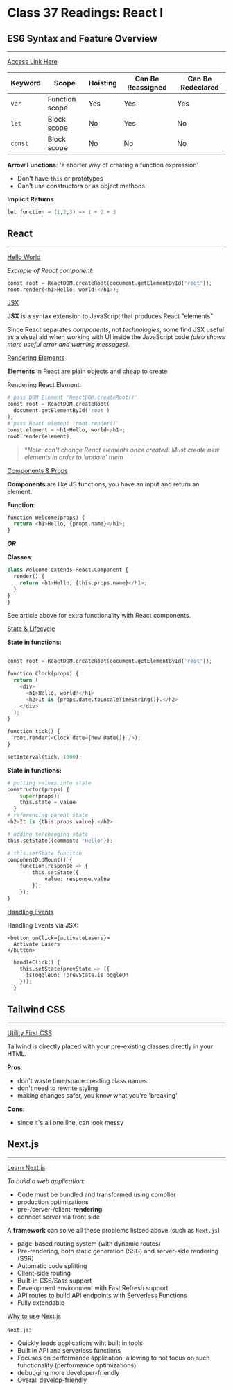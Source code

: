 # Class 37 Readings: React I

## ES6 Syntax and Feature Overview

___
[Access Link Here](https://www.taniarascia.com/es6-syntax-and-feature-overview/)



| Keyword	|   Scope   |	Hoisting    |	Can Be Reassigned	|   Can Be Redeclared   |
| ------ | ----- | ----- | ------ | -----|
| `var` |	Function scope |	Yes |	Yes |	Yes
| `let`	| Block scope |	No |	Yes |	No
| `const` |	Block scope |	No |	No |	No

**Arrow Functions**: 'a shorter way of creating a function expression'

- Don't have `this` or prototypes
- Can't use constructors or as object methods

**Implicit Returns**

```python
let function = (1,2,3) => 1 + 2 + 3 
``` 

## React

___
[Hello World](https://reactjs.org/docs/hello-world.html)

*Example of React component:*

```python
const root = ReactDOM.createRoot(document.getElementById('root'));
root.render(<h1>Hello, world!</h1>);
```

[JSX](https://reactjs.org/docs/introducing-jsx.html)

**JSX** is a syntax extension to JavaScript that produces React "elements"

Since React separates *components*, not *technologies*, some find JSX useful as a visual aid when working with UI inside the JavaScript code *(also shows more useful error and warning messages).*

[Rendering Elements](https://reactjs.org/docs/rendering-elements.html)

**Elements** in React are plain objects and cheap to create

Rendering React Element:

```python 
# pass DOM Element 'ReactDOM.createRoot()'
const root = ReactDOM.createRoot(
  document.getElementById('root')
);
# pass React element 'root.render()'
const element = <h1>Hello, world</h1>;
root.render(element);
```

> **Note: can't change React elements once created. Must create new elements in order to 'update' them*

[Components & Props](https://reactjs.org/docs/components-and-props.html)

**Components** are like JS functions, you have an input and return an element.

**Function**:

```python
function Welcome(props) {
  return <h1>Hello, {props.name}</h1>;
}
```

***OR***

**Classes**:

```python
class Welcome extends React.Component {
  render() {
    return <h1>Hello, {this.props.name}</h1>;
  }
}
}
```

See article above for extra functionality with React components.  

[State & Lifecycle](https://reactjs.org/docs/state-and-lifecycle.html)

**State in functions:**

```python

const root = ReactDOM.createRoot(document.getElementById('root'));

function Clock(props) {
  return (
    <div>
      <h1>Hello, world!</h1>
      <h2>It is {props.date.toLocaleTimeString()}.</h2>
    </div>
  );
}

function tick() {
  root.render(<Clock date={new Date()} />);
}

setInterval(tick, 1000);
```

**State in functions:**
```python
# putting values into state
constructor(props) {
    super(props);
    this.state = value
  }
# referencing parent state
<h2>It is {this.props.value}.</h2>

# adding to/changing state
this.setState({comment: 'Hello'});

# this.setState funciton
componentDidMount() {
    function(response => {
        this.setState({
            value: response.value
        });
    });
}
```

[Handling Events](https://reactjs.org/docs/handling-events.html)

Handling Events via JSX:

```ptyhon
<button onClick={activateLasers}>
  Activate Lasers
</button>
```

```python
  handleClick() {
    this.setState(prevState => ({
      isToggleOn: !prevState.isToggleOn
    }));
  }
```

## Tailwind CSS  

___

[Utility First CSS](https://tailwindcss.com/docs/utility-first)

Tailwind is directly placed with your pre-existing classes directly in your HTML.  

**Pros**:

- don't waste time/space creating class names
- don't need to rewrite styling
- making changes safer, you know what you're 'breaking'

**Cons**: 

- since it's all one line, can look messy

## Next.js  

___

[Learn Next.js](https://nextjs.org/learn/basics/create-nextjs-app)

*To build a web application:*

- Code must be bundled and transformed using complier
- production optimizations
- pre-/server-/client-**rendering**
- connect server via front side

A **framework** can solve all these problems listsed above (such as `Next.js`)

- page-based routing system (with dynamic routes)
- Pre-rendering, both static generation (SSG) and server-side rendering (SSR)  
- Automatic code splitting 
- Client-side routing 
- Built-in CSS/Sass support
- Development environment with Fast Refresh support
- API routes to build API endpoints with Serverless Functions
- Fully extendable

[Why to use Next.js](https://www.youtube.com/watch?v=rtgbaKBhdkk)

`Next.js`:

- Quickly loads applications wiht built in tools 
- Built in API and serverless functions
- Focuses on performance application, allowing to not focus on such functionality (performance optimizations)
- debugging more developer-friendly
- Overall develop-friendly 

